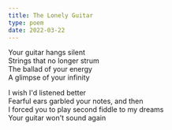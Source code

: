 ```yaml
---
title: The Lonely Guitar
type: poem
date: 2022-03-22
---
```


Your guitar hangs silent  
Strings that no longer strum  
The ballad of your energy  
A glimpse of your infinity  

I wish I'd listened better  
Fearful ears garbled your notes, and then  
I forced you to play second fiddle to my dreams  
Your guitar won't sound again  